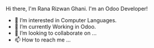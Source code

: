 Hi there, I'm Rana Rizwan Ghani.
I'm an Odoo Developer!


- 👀 I’m interested in Computer Languages.
- 🌱 I’m currently Working in Odoo.
- 💞️ I’m looking to collaborate on ...
- 📫 How to reach me ...

<!---
RanaRizwanGhani007/RanaRizwanGhani007 is a ✨ special ✨ repository because its `README.md` (this file) appears on your GitHub profile.
You can click the Preview link to take a look at your changes.
--->
